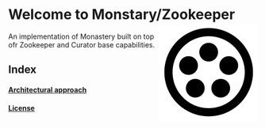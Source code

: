# Welcome to Monstary/Zookeeper  <span style="float:right">![logo](monastery_logo_100.svg)<span>



An implementation of Monastery built on top ofr Zookeeper and Curator base capabilities.

## Index
#### [Architectural approach](architecture.md)
#### [License](license.md)



